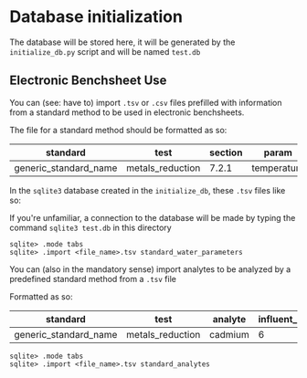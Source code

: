 # Database initialization

The database will be stored here, it will be generated by the `initialize_db.py` script and will be named `test.db`

## Electronic Benchsheet Use

You can (see: have to) import `.tsv` or `.csv` files prefilled with information from a standard method to be used in electronic benchsheets.

The file for a standard method should be formatted as so:

| standard                | test              | section | param       | lower\_bound | upper\_bound | units |
|-------------------------|-------------------|---------|-------------|--------------|--------------|-------|
| generic\_standard\_name | metals\_reduction |   7.2.1 | temperature |           15 |           25 | C     |

In the `sqlite3` database created in the `initialize_db`, these `.tsv` files like so:

If you're unfamiliar, a connection to the database will be made by typing the command `sqlite3 test.db` in this directory

```
sqlite> .mode tabs
sqlite> .import <file_name>.tsv standard_water_parameters
```

You can (also in the mandatory sense) import analytes to be analyzed by a predefined standard method from a `.tsv` file

Formatted as so:

| standard                | test              | analyte | influent\_ppb | point\_tolerance\_percent | overall\_tolerance\_percent | max\_effluent\_ppb | USEPA\_method(s) |
|-------------------------|-------------------|---------|---------------|---------------------------|-----------------------------|--------------------|------------------|
| generic\_standard\_name | metals\_reduction | cadmium |             6 |                        10 |                          30 |                  2 |            200.8 |


```
sqlite> .mode tabs
sqlite> .import <file_name>.tsv standard_analytes
```
